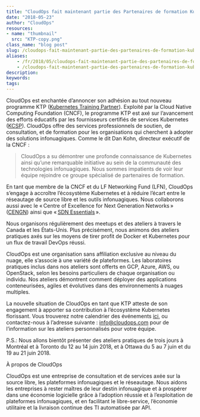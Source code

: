 ```yaml
---
title: "CloudOps fait maintenant partie des Partenaires de formation Kubernetes (Kubernetes Training Partner ou KTP)"
date: "2018-05-23"
author: "CloudOps"
resources:
- name: "thumbnail"
  src: "KTP-copy.png"
class_name: "blog post"
slug: /cloudops-fait-maintenant-partie-des-partenaires-de-formation-kubernetes
aliases:
    - /fr/2018/05/cloudops-fait-maintenant-partie-des-partenaires-de-formation-kubernetes-kubernetes-training-partner-ou-ktp/
    - /cloudops-fait-maintenant-partie-des-partenaires-de-formation-kubernetes
description:
keywords:
tags:
---
```


<p>CloudOps est enchantée d’annoncer son adhésion au tout nouveau programme KTP (<a href="https://www.cncf.io/announcement/2018/05/02/cloud-native-computing-foundation-announces-new-partner-program-for-kubernetes-training-partners-ktp/" target="_blank">Kubernetes Training Partner</a>). Exploité par la Cloud Native Computing Foundation (CNCF), le programme KTP est axé sur l’avancement des efforts éducatifs par les fournisseurs certifiés de services Kubernetes (<a href="https://www.cncf.io/certification/kcsp/" target="_blank">KCSP</a>). CloudOps offre des services professionnels de soutien, de consultation, et de formation pour les organisations qui cherchent à adopter des solutions infonuagiques. Comme le dit Dan Kohn, directeur exécutif de la CNCF :</p>

<blockquote><p>CloudOps a su démontrer une profonde connaissance de Kubernetes ainsi qu’une remarquable initiative au sein de la communauté des technologies infonuagiques. Nous sommes impatients de voir leur équipe rejoindre ce groupe spécialisé de partenaires de formation.</p></blockquote>

<p>En tant que membre de la CNCF et du LF Networking Fund (LFN), CloudOps s’engage à accroître l’écosystème Kubernetes et à réduire l’écart entre le réseautage de source libre et les outils infonuagiques. Nous collaborons aussi avec le « Centre of Excellence for Next Generation Networks » (<a href="https://www.cengn.ca/" target="_blank">CENGN</a>) ainsi que « <a href="http://www.sdnessentials.com/" target="_blank">SDN Essentials</a> ».</p>

<p>Nous organisons régulièrement des meetups et des ateliers à travers le Canada et les États-Unis. Plus précisément, nous animons des ateliers pratiques axés sur les moyens de tirer profit de Docker et Kubernetes pour un flux de travail DevOps réussi.</p>

<p>CloudOps est une organisation sans affiliation exclusive au niveau du nuage, elle s’associe à une variété de plateformes. Les laboratoires pratiques inclus dans nos ateliers sont offerts en GCP, Azure, AWS, ou OpenStack, selon les besoins particuliers de chaque organisation ou individu. Nos ateliers démontrent comment déployer des applications conteneurisées, agiles et évolutives dans des environnements à nuages multiples.</p>

<p>La nouvelle situation de CloudOps en tant que KTP atteste de son engagement à apporter sa contribution à l’écosystème Kubernetes florissant. Vous trouverez notre calendrier des événements <a href="https://www.cloudops.com/fr/ateliers-docker-kubernetes/" target="_blank">ici</a>, ou contactez-nous à l’adresse suivante : <a href="mailto:info@cloudops.com" target="_blank">info@cloudops.com</a> pour de l’information sur les ateliers personnalisés pour votre équipe.</p>

<p>P.S.: Nous allons bientôt présenter des ateliers pratiques de trois jours à Montréal et à Toronto du 12 au 14 juin 2018, et à Ottawa du 5 au 7 juin et du 19 au 21 juin 2018.</p>

<p>À propos de CloudOps</p>

<p>CloudOps est une entreprise de consultation et de services axée sur la source libre, les plateformes infonuagiques et le réseautage. Nous aidons les entreprises à rester maîtres de leur destin infonuagique et à prospérer dans une économie logicielle grâce à l’adoption réussie et à l’exploitation de plateformes infonuagiques, et en facilitant le libre-service, l’économie utilitaire et la livraison continue des TI automatisée par API.</p>
